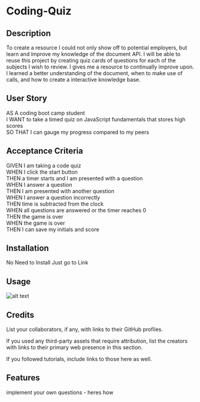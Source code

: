 # Coding-Quiz

## Description

To create a resource I could not only show off to potential employers, but learn and improve my knowledge of the document API. I will be able to reuse this project by creating quiz cards of questions for each of the subjects I wish to review. I gives me a resource to continually improve upon. I learned a better understanding of the document, when to make use of calls, and how to create a interactive knowledge base.

## User Story

AS A coding boot camp student  
I WANT to take a timed quiz on JavaScript fundamentals that stores high scores  
SO THAT I can gauge my progress compared to my peers

## Acceptance Criteria

GIVEN I am taking a code quiz  
WHEN I click the start button  
THEN a timer starts and I am presented with a question  
WHEN I answer a question  
THEN I am presented with another question  
WHEN I answer a question incorrectly  
THEN time is subtracted from the clock  
WHEN all questions are answered or the timer reaches 0  
THEN the game is over  
WHEN the game is over  
THEN I can save my initials and score

## Installation

No Need to Install Just go to Link

## Usage

![alt text](assets/images/screenshot.png)

## Credits

List your collaborators, if any, with links to their GitHub profiles.

If you used any third-party assets that require attribution, list the creators with links to their primary web presence in this section.

If you followed tutorials, include links to those here as well.

## Features

implement your own questions -
heres how